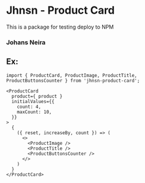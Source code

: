 # Jhnsn - Product Card

This is a package for testing deploy to NPM

### Johans Neira

## Ex:
```
import { ProductCard, ProductImage, ProductTitle, ProductButtonsCounter } from 'jhnsn-product-card';
```


``` 
<ProductCard
  product={ product }
  initialValues={{
    count: 4,
    maxCount: 10,
  }}
>
  {
    ({ reset, increaseBy, count }) => (
      <>
        <ProductImage />
        <ProductTitle />
        <ProductButtonsCounter />
      </>
    )
  }
</ProductCard>
```